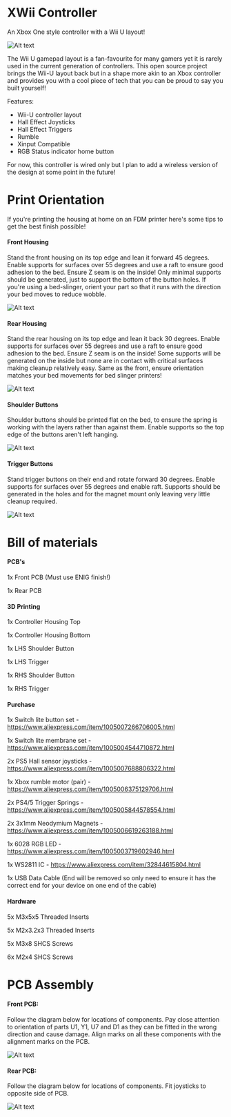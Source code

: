 # XWii Controller
An Xbox One style controller with a Wii U layout!

![Alt text](Title.png "Xii-U Controller")

The Wii U gamepad layout is a fan-favourite for many gamers yet it is rarely used in the current generation of controllers. This open source project brings the Wii-U layout back but in a shape more akin to an Xbox controller and provides you with a cool piece of tech that you can be proud to say you built yourself!

Features:
- Wii-U controller layout
- Hall Effect Joysticks
- Hall Effect Triggers
- Rumble
- Xinput Compatible
- RGB Status indicator home button

For now, this controller is wired only but I plan to add a wireless version of the design at some point in the future!

# Print Orientation

If you're printing the housing at home on an FDM printer here's some tips to get the best finish possible!

#### Front Housing

Stand the front housing on its top edge and lean it forward 45 degrees. Enable supports for surfaces over 55 degrees and use a raft to ensure good adhesion to the bed. Ensure Z seam is on the inside! Only minimal supports should be generated, just to support the bottom of the button holes. If you're using a bed-slinger, orient your part so that it runs with the direction your bed moves to reduce wobble.

![Alt text](Print_orientation_front.png "Print orientation front")

#### Rear Housing

Stand the rear housing on its top edge and lean it back 30 degrees. Enable supports for surfaces over 55 degrees and use a raft to ensure good adhesion to the bed. Ensure Z seam is on the inside! Some supports will be generated on the inside but none are in contact with critical surfaces making cleanup relatively easy. Same as the front, ensure orientation matches your bed movements for bed slinger printers!

![Alt text](Print_orientation_rear.png "Print orientation rear")

#### Shoulder Buttons

Shoulder buttons should be printed flat on the bed, to ensure the spring is working with the layers rather than against them. Enable supports so the top edge of the buttons aren't left hanging.

![Alt text](Print_orientation_shoulders.png "Print orientation shoulders")


#### Trigger Buttons

Stand trigger buttons on their end and rotate forward 30 degrees. Enable supports for surfaces over 55 degrees and enable raft. Supports should be generated in the holes and for the magnet mount only leaving very little cleanup required.

![Alt text](Print_orientation_triggers.png "Print orientation triggers")

# Bill of materials

#### PCB's

1x Front PCB (Must use ENIG finish!)

1x Rear PCB

#### 3D Printing

1x Controller Housing Top

1x Controller Housing Bottom

1x LHS Shoulder Button

1x LHS Trigger

1x RHS Shoulder Button

1x RHS Trigger

#### Purchase

1x Switch lite button set - https://www.aliexpress.com/item/1005007266706005.html

1x Switch lite membrane set - https://www.aliexpress.com/item/1005004544710872.html

2x PS5 Hall sensor joysticks - https://www.aliexpress.com/item/1005007688806322.html

1x Xbox rumble motor (pair) - https://www.aliexpress.com/item/1005006375129706.html

2x PS4/5 Trigger Springs - https://www.aliexpress.com/item/1005005844578554.html

2x 3x1mm Neodymium Magnets - https://www.aliexpress.com/item/1005006619263188.html

1x 6028 RGB LED - https://www.aliexpress.com/item/1005003719602946.html

1x WS2811 IC - https://www.aliexpress.com/item/32844615804.html

1x USB Data Cable (End will be removed so only need to ensure it has the correct end for your device on one end of the cable)

#### Hardware

5x M3x5x5 Threaded Inserts

5x M2x3.2x3 Threaded Inserts

5x M3x8 SHCS Screws

6x M2x4 SHCS Screws

# PCB Assembly

#### Front PCB:

Follow the diagram below for locations of components. Pay close attention to orientation of parts U1, Y1, U7 and D1 as they can be fitted in the wrong direction and cause damage. Align marks on all these components with the alignment marks on the PCB.

![Alt text](Front_PCB_BOM.png "Front PCB BOM")

#### Rear PCB:

Follow the diagram below for locations of components. Fit joysticks to opposite side of PCB.

![Alt text](Rear_PCB_BOM.png "Rear PCB BOM")
